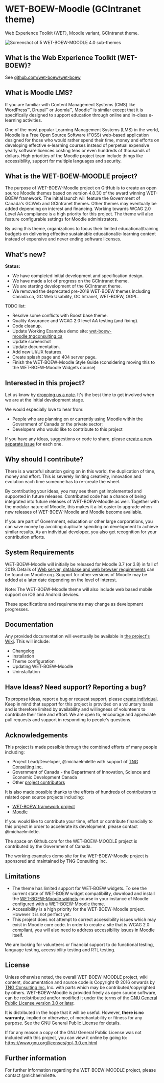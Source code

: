 # WET-BOEW-Moodle (GCIntranet theme)

Web Experience Toolkit (WET), Moodle variant, GCIntranet theme.

![Screenshot of 5 WET-BOEW-MOODLE 4.0 sub-themes](https://github.com/wet-boew/wet-boew-moodle/blob/master/pix/screenshot.png?raw=true)

## What is the Web Experience Toolkit (WET-BOEW)?

See [github.com/wet-boew/wet-boew](https://github.com/wet-boew/wet-boew)

## What is Moodle LMS? 

If you are familiar with Content Management Systems (CMS) like WordPress™, Drupal™ or Joomla™, Moodle™ is similar except that it is specifically designed to support education through online and in-class e-learning activities.

One of the most popular Learning Management Systems (LMS) in the world, Moodle is a Free Open Source Software (FOSS) web-based application designed for those who would rather spend their time, money and efforts on developing effective e-learning courses instead of perpetual expensive yearly software licences costing tens or even hundreds of thousands of dollars. High priorities of the Moodle project team include things like accessibility, support for multiple languages and security.

## What is the WET-BOEW-MOODLE project?

The purpose of WET-BOEW-Moodle project on GitHub is to create an open source Moodle themes based on version 4.0.30 of the award winning WET-BOEW framework. The initial launch will feature the Government of Canada's GCWeb and GCIntranet themes. Other themes may eventually be added depending on interest and financing. Working towards WCAG 2.0 Level AA compliance is a high priority for this project. The theme will also feature configurable settings for Moodle administrators.

By using this theme, organizations to focus their limited educational/training budgets on delivering effective sustainable educational/e-learning content instead of expensive and never ending software licenses.

## What's new?

**Status:**
* We have completed initial development and specification design.
* We have made a lot of progress on the GCIntranet theme.
* We are starting development of the GCIntranet theme.
* We removed the deprecated pre-2019 WET-BOEW themes including Canada.ca, GC Web Usability, GC Intranet, WET-BOEW, OGPL.

TODO list:

* Resolve some conflicts with Boost base theme.
* Quality Assurance and WCAG 2.0 level AA testing (and fixing).
* Code cleanup.
* Update Working Examples demo site: [wet-boew-moodle.tngconsulting.ca](http://wet-boew-moodle.tngconsulting.ca/)
* Update screenshot
* Update documentation.
* Add new UI/UX features.
* Create splash page and 404 server page.
* Finish the WET-BOEW-Moodle Style Guide (considering moving this to the WET-BOEW-Moodle Widgets course)

## Interested in this project?

Let us know by [dropping us a note](https://github.com/wet-boew/wet-boew-moodle/issues/1). It's the best time to get involved when we are at the initial development stage.

We would especially love to hear from:
* People who are planning on or currently using Moodle within the Government of Canada or the private sector;
* Developers who would like to contribute to this project

If you have any ideas, suggestions or code to share, please [create a new separate issue](https://github.com/wet-boew/wet-boew-moodle/issues) for each one.

## Why should I contribute?

There is a wasteful situation going on in this world, the duplication of time, money and effort. This is severely limiting creativity, innovation and evolution each time someone has to re-create the wheel. 

By contributing your ideas, you may see them get implemented and supported in future releases. Contributed code has a chance of being integrated into future releases of WET-BOEW-Moodle as well. Together with the modular nature of Moodle, this makes it a lot easier to upgrade when new releases of WET-BOEW-Moodle and Moodle become available.

If you are part of Government, education or other large corporations, you can save money by avoiding duplicate spending on development to achieve similar results. As an individual developer, you also get recognition for your contribution efforts.

## System Requirements

WET-BOEW-Moodle will initially be released for Moodle 3.7 (or 3.8) in fall of 2019. Details of [Web server, database and web browser requirements](https://docs.moodle.org/dev/Moodle_3.7_release_notes#Server_requirements) can be found on Moodle.org. Support for other versions of Moodle may be added at a later date depending on the level of interest.

Note: The WET-BOEW-Moodle theme will also include web based mobile support on iOS and Android devices.

These specifications and requirements may change as development progresses.

## Documentation

Any provided documentation will eventually be available in [the project's Wiki](https://github.com/wet-boew/wet-boew-moodle/wiki). This will include:
* Changelog
* Installation
* Theme configuration
* Updating WET-BOEW-Moodle
* Uninstallation

## Have Ideas? Need support? Reporting a bug?

To propose ideas, report a bug or request support, please [create individual](https://github.com/wet-boew/wet-boew-moodle/issues). Keep in mind that support for this project is provided on a voluntary basis and is therefore limited by availability and willingness of volunteers to contribute their time and effort. We are open to, encourage and appreciate pull requests and support in responding to people's questions.

## Acknowledgements

This project is made possible through the combined efforts of many people including:
* Project Lead/Developer, @michaelmilette with support of [TNG Consulting Inc.](http://www.tngconsulting.ca/)
* Government of Canada - the Department of Innovation, Science and Economic Development Canada
* Other [project contributors](https://github.com/wet-boew/wet-boew-moodle/graphs/contributors)

It is also made possible thanks to the efforts of hundreds of contributors to related open source projects including:
* [WET-BOEW framework project](https://github.com/wet-boew/wet-boew/)
* [Moodle](https://www.moodle.org/)

If you would like to contribute your time, effort or contribute financially to this project in order to accelerate its development, please contact @michaelmilette.

The space on Github.com for the WET-BOEW-MOODLE project is contributed by the Government of Canada.

The working examples demo site for the WET-BOEW-Moodle project is sponsored and maintained by TNG Consulting Inc.

## Limitations

* The theme has limited support for WET-BOEW widgets. To see the current state of WET-BOEW widget compatibility, download and install the [WET-BOEW-Moodle widgets](https://github.com/michael-milette/wet-boew-moodle-widgets) course in your instance of Moodle configured with a WET-BOEW-Moodle theme.
* Accessibility is a high priority for the WET-BOEW-Moodle project. However it is not perfect yet.
* This project does not attempt to correct accessibility issues which may exist in Moodle core code. In order to create a site that is WCAG 2.0 compliant, you will also need to address accessibility issues in Moodle itself.

We are looking for volunteers or financial support to do functional testing, language testing, accessibility testing and RTL testing.

## License

Unless otherwise noted, the overall WET-BOEW-MOODLE project, wiki content, documentation and source code is Copyright © 2016 onwards by [TNG Consulting Inc.](http://www.tngconsulting.ca/) Inc. with parts which may be contributed/copyrighted by others. WET-BOEW-Moodle is provided freely as open source software, can be redistributed and/or modified it under the terms of the [GNU General Public License version 3.0 or later](https://github.com/wet-boew/wet-boew-moodle/blob/master/license.txt).

It is distributed in the hope that it will be useful. However, **there is no warranty**, implied or otherwise, of merchantability or fitness for any purpose. See the GNU General Public License for details.

If for any reason a copy of the GNU General Public License was not included with this project, you can view it online by going to:
https://www.gnu.org/licenses/gpl-3.0.en.html

## Further information

For further information regarding the WET-BOEW-MOODLE project, please contact @michaelmilette.
